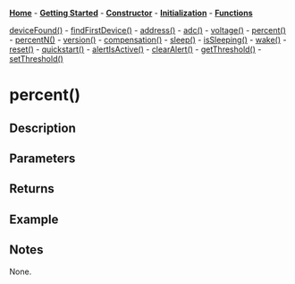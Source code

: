[**Home**](https://porrey.github.io/max1704x) -
[**Getting Started**](https://porrey.github.io/max1704x/getting-started) -
[**Constructor**](https://porrey.github.io/max1704x/constructor) -
[**Initialization**](https://porrey.github.io/max1704x/initialization) -
[**Functions**](https://porrey.github.io/max1704x/functions)

[deviceFound()](https://porrey.github.io/max1704x/functions/deviceFound) -
[findFirstDevice()](https://porrey.github.io/max1704x/functions/findFirstDevice) -
[address()](https://porrey.github.io/max1704x/functions/address) -
[adc()](https://porrey.github.io/max1704x/functions/adc) -
[voltage()](https://porrey.github.io/max1704x/functions/voltage) -
[percent()](https://porrey.github.io/max1704x/functions/percent) -
[percentN()](https://porrey.github.io/max1704x/functions/percentN) -
[version()](https://porrey.github.io/max1704x/functions/percentN) -
[compensation()](https://porrey.github.io/max1704x/functions/percentN) -
[sleep()](https://porrey.github.io/max1704x/functions/percentN) -
[isSleeping()](https://porrey.github.io/max1704x/functions/percentN) -
[wake()](https://porrey.github.io/max1704x/functions/percentN) -
[reset()](https://porrey.github.io/max1704x/functions/percentN) -
[quickstart()](https://porrey.github.io/max1704x/functions/percentN) -
[alertIsActive()](https://porrey.github.io/max1704x/functions/percentN) -
[clearAlert()](https://porrey.github.io/max1704x/functions/percentN) -
[getThreshold()](https://porrey.github.io/max1704x/functions/percentN) -
[setThreshold()](https://porrey.github.io/max1704x/functions/percentN)

# percent()
## Description


## Parameters


## Returns


## Example


## Notes
None.